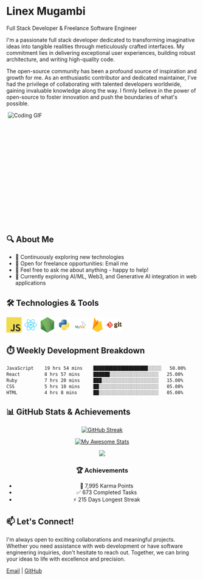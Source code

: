 # Linex Mugambi
Full Stack Developer & Freelance Software Engineer
<div align="left">
  <p>
    I'm a passionate full stack developer dedicated to transforming imaginative ideas into tangible realities through meticulously crafted interfaces. My commitment lies in delivering exceptional user experiences, building robust architecture, and writing high-quality code.
  </p>
  <p>
    The open-source community has been a profound source of inspiration and growth for me. As an enthusiastic contributor and dedicated maintainer, I've had the privilege of collaborating with talented developers worldwide, gaining invaluable knowledge along the way. I firmly believe in the power of open-source to foster innovation and push the boundaries of what's possible.
  </p>
  <img align="right" alt="Coding GIF" src="https://github.com/LinexMugambi/LinexMugambi/blob/master/code.gif?raw=true" width="500" height="320" />
</div>

## 🔍 About Me
- 🚀 Continuously exploring new technologies
- 💼 Open for freelance opportunities: Email me
- 💬 Feel free to ask me about anything - happy to help!
- 🌱 Currently exploring AI/ML, Web3, and Generative AI integration in web applications

## 🛠️ Technologies & Tools
<div>
  <img src="https://raw.githubusercontent.com/github/explore/80688e429a7d4ef2fca1e82350fe8e3517d3494d/topics/javascript/javascript.png" alt="JavaScript" height="40" />
  <img src="https://raw.githubusercontent.com/github/explore/80688e429a7d4ef2fca1e82350fe8e3517d3494d/topics/react/react.png" alt="React" height="40" />
  <img src="https://raw.githubusercontent.com/github/explore/80688e429a7d4ef2fca1e82350fe8e3517d3494d/topics/nodejs/nodejs.png" alt="Node.js" height="40" />
  <img src="https://raw.githubusercontent.com/github/explore/80688e429a7d4ef2fca1e82350fe8e3517d3494d/topics/python/python.png" alt="Python" height="40" />
  <img src="https://raw.githubusercontent.com/github/explore/80688e429a7d4ef2fca1e82350fe8e3517d3494d/topics/mysql/mysql.png" alt="MySQL" height="40" />
  <img src="https://raw.githubusercontent.com/github/explore/80688e429a7d4ef2fca1e82350fe8e3517d3494d/topics/firebase/firebase.png" alt="Firebase" height="40" />
  <img src="https://raw.githubusercontent.com/github/explore/80688e429a7d4ef2fca1e82350fe8e3517d3494d/topics/git/git.png" alt="Git" height="40" />
</div>

## ⏱️ Weekly Development Breakdown
```text
JavaScript    19 hrs 54 mins    ████████████████████░░░░░   50.00%
React         8 hrs 57 mins     ██████░░░░░░░░░░░░░░░░░░   25.00%
Ruby          7 hrs 20 mins     ███░░░░░░░░░░░░░░░░░░░░░   15.00%
CSS           5 hrs 10 mins     ██░░░░░░░░░░░░░░░░░░░░░░   05.00%
HTML          4 hrs 8 mins      ██░░░░░░░░░░░░░░░░░░░░░░   05.00%
```

## 📊 GitHub Stats & Achievements
<div align="center">
  
[![GitHub Streak](https://github-readme-streak-stats.herokuapp.com?user=LinexMugambi&theme=dark&hide_current_streak=true)](https://git.io/streak-stats)

[![My Awesome Stats](https://awesome-github-stats.azurewebsites.net/user-stats/LinexMugambi?cardType=level&theme=github-dark&preferLogin=false)](https://git.io/awesome-stats-card)

<img height="180em" src="https://github-readme-stats.vercel.app/api/top-langs/?username=LinexMugambi&theme=buefy&layout=compact" />

### 🏆 Achievements
- 💫 7,995 Karma Points
- ✅ 673 Completed Tasks
- ⚡ 215 Days Longest Streak
</div>

## 📫 Let's Connect!
I'm always open to exciting collaborations and meaningful projects. Whether you need assistance with web development or have software engineering inquiries, don't hesitate to reach out. Together, we can bring your ideas to life with excellence and precision.

[Email](mailto:linexmugambi254@gmail.com) | [GitHub](https://github.com/LinexMugambi)
